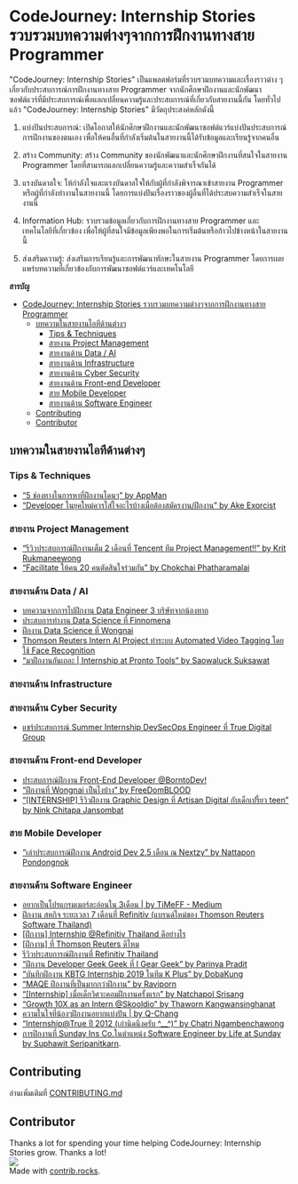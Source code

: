 # CodeJourney: Internship Stories รวบรวมบทความต่างๆจากการฝึกงานทางสาย Programmer

"CodeJourney: Internship Stories" เป็นแพลตฟอร์มที่รวบรวมบทความและเรื่องราวต่าง ๆ เกี่ยวกับประสบการณ์การฝึกงานทางสาย Programmer จากนักศึกษาฝึกงานและนักพัฒนาซอฟต์แวร์ที่มีประสบการณ์เพื่อแลกเปลี่ยนความรู้และประสบการณ์ที่เกี่ยวกับสายงานนี้กัน โดยทั่วไปแล้ว "CodeJourney: Internship Stories" มีวัตถุประสงค์หลักดังนี้

1. แบ่งปันประสบการณ์: เปิดโอกาสให้นักศึกษาฝึกงานและนักพัฒนาซอฟต์แวร์แบ่งปันประสบการณ์การฝึกงานของตนเอง เพื่อให้คนอื่นที่กำลังเริ่มต้นในสายงานนี้ได้รับข้อมูลและเรียนรู้จากคนอื่น

2. สร้าง Community: สร้าง Community ของนักพัฒนาและนักศึกษาฝึกงานที่สนใจในสายงาน Programmer โดยที่สามารถแลกเปลี่ยนความรู้และความสำเร็จกันได้

3. แรงบันดาลใจ: ให้กำลังใจและแรงบันดาลใจให้กับผู้ที่กำลังพิจารณาเข้าสายงาน Programmer หรือผู้ที่กำลังทำงานในสายงานนี้ โดยการแบ่งปันเรื่องราวของผู้อื่นที่ได้ประสบความสำเร็จในสายงานนี้

4. Information Hub: รวบรวมข้อมูลเกี่ยวกับการฝึกงานทางสาย Programmer และเทคโนโลยีที่เกี่ยวข้อง เพื่อให้ผู้ที่สนใจมีข้อมูลเพียงพอในการเริ่มต้นหรือก้าวไปข้างหน้าในสายงานนี้

5. ส่งเสริมความรู้: ส่งเสริมการเรียนรู้และการพัฒนาทักษะในสายงาน Programmer โดยการเผยแพร่บทความที่เกี่ยวข้องกับการพัฒนาซอฟต์แวร์และเทคโนโลยี


**สารบัญ**

- [CodeJourney: Internship Stories รวบรวมบทความต่างๆจากการฝึกงานทางสาย Programmer](#codejourney-internship-stories-รวบรวมบทความต่างๆจากการฝึกงานทางสาย-programmer)
  - [บทความในสายงานไอทีด้านต่างๆ](#บทความในสายงานไอทีด้านต่างๆ)
    - [Tips \& Techniques](#tips--techniques)
    - [สายงาน Project Management](#สายงาน-project-management)
    - [สายงานด้าน Data / AI](#สายงานด้าน-data--ai)
    - [สายงานด้าน Infrastructure](#สายงานด้าน-infrastructure)
    - [สายงานด้าน Cyber Security](#สายงานด้าน-cyber-security)
    - [สายงานด้าน Front-end Developer](#สายงานด้าน-front-end-developer)
    - [สาย Mobile Developer](#สาย-mobile-developer)
    - [สายงานด้าน Software Engineer](#สายงานด้าน-software-engineer)
  - [Contributing](#contributing)
  - [Contributor](#contributor)


## บทความในสายงานไอทีด้านต่างๆ

### Tips & Techniques
- [“5 ช่องทางในการหาที่ฝึกงานโดนๆ” by AppMan](https://link.medium.com/WC9TwIBbuZ)
- [“Developer ในยุคใหม่ควรใส่ใจอะไรบ้างเมื่อต้องสมัครงาน/ฝึกงาน” by Ake Exorcist](https://medium.com/nextzy/developer-ในยุคใหม่ควรใส่ใจอะไรบ้างเมื่อต้องสมัครงาน-ฝึกงาน-491934e765f8)

### สายงาน Project Management
- [“รีวิวประสบการณ์ฝึกงานเต็ม 2 เดือนที่ Tencent ทีม Project Management!!” by Krit Rukmaneewong](https://link.medium.com/kQukIAolrZ)
- [“Facilitate ให้คน 20 คนตัดสินใจร่วมกัน” by Chokchai Phatharamalai](https://medium.com/odds-team/facilitate-%E0%B9%83%E0%B8%AB%E0%B9%89%E0%B8%84%E0%B8%99-20-%E0%B8%84%E0%B8%99%E0%B8%95%E0%B8%B1%E0%B8%94%E0%B8%AA%E0%B8%B4%E0%B8%99%E0%B9%83%E0%B8%88%E0%B8%A3%E0%B9%88%E0%B8%A7%E0%B8%A1%E0%B8%81%E0%B8%B1%E0%B8%99-ef1e0efba803)

### สายงานด้าน Data / AI

- [บทความจากการไปฝึกงาน Data Engineer 3 บริษัทจากน้องทาก](https://discuss.dataengineercafe.io/t/data-engineer-3/584)
- [ประสบการทำงาน Data Science ที่ Finnomena](https://manussanun.medium.com/%E0%B8%9B%E0%B8%A3%E0%B8%B0%E0%B8%AA%E0%B8%9A%E0%B8%81%E0%B8%B2%E0%B8%A3%E0%B8%93%E0%B9%8C-1-%E0%B8%9B%E0%B8%B5%E0%B8%81%E0%B8%B1%E0%B8%9A%E0%B8%81%E0%B8%B2%E0%B8%A3%E0%B9%80%E0%B8%9B%E0%B9%87%E0%B8%99-data-scientist-%E0%B8%97%E0%B8%B5%E0%B9%88-startup-%E0%B9%81%E0%B8%AB%E0%B9%88%E0%B8%87%E0%B8%AB%E0%B8%99%E0%B8%B6%E0%B9%88%E0%B8%87%E0%B8%A2%E0%B9%88%E0%B8%B2%E0%B8%99%E0%B8%AA%E0%B8%B5%E0%B8%A5%E0%B8%A1-267e137e063c)
- [ฝึกงาน Data Science ที่ Wongnai](https://life.wongnai.com/internship-image-classification-wongnai-a1dbc2890766)
- [Thomson Reuters Intern AI Project ทำระบบ Automated Video Tagging โดยใช้ Face Recognition](https://medium.com/@nuntida.s/thomson-reuters-intern-ai-project-%E0%B8%97%E0%B8%B3%E0%B8%A3%E0%B8%B0%E0%B8%9A%E0%B8%9A-automated-video-tagging-%E0%B9%82%E0%B8%94%E0%B8%A2%E0%B9%83%E0%B8%8A%E0%B9%89-face-recognition-955fb1f9fe6b)
- [“มาฝึกงานกันเถอะ | Internship at Pronto Tools” by Saowaluck Suksawat](https://link.medium.com/FeCoAezbuZ)

### สายงานด้าน Infrastructure

### สายงานด้าน Cyber Security
- [แชร์ประสบการณ์ Summer Internship DevSecOps Engineer ที่ True Digital Group](https://medium.com/@horizon_20/summer-internship-devsecops-engineer-ที่-true-digital-group-fc6d6e44538)


### สายงานด้าน Front-end Developer

- [ประสบการณ์ฝึกงาน Front-End Developer @BorntoDev!](https://www.borntodev.com/2022/05/23/%E0%B8%9B%E0%B8%A3%E0%B8%B0%E0%B8%AA%E0%B8%9A%E0%B8%81%E0%B8%B2%E0%B8%A3%E0%B8%93%E0%B9%8C%E0%B8%9D%E0%B8%B6%E0%B8%81%E0%B8%87%E0%B8%B2%E0%B8%99-front-end-developer-borntodev)
- [“ฝึกงานที่ Wongnai เป็นไงบ้าง” by FreeDomBLOOD](https://link.medium.com/jpWdWCLbuZ)
- [“[INTERNSHIP] รีวิวฝึกงาน Graphic Design ที่ Artisan Digital กับเด็กเปรี้ยว teen” by Nink Chitapa Jansombat](https://link.medium.com/zVfhIqBauZ)

### สาย Mobile Developer
- [“เล่าประสบการณ์ฝึกงาน Android Dev 2.5 เดือน ณ Nextzy” by Nattapon Pondongnok](https://link.medium.com/6WYApurbuZ)

### สายงานด้าน Software Engineer

- [อยากเป็นโปรแกรมเมอร์ละอ่อนใน 3เดือน | by TiMeFF - Medium](https://medium.com/p/7201b312e115)
- [ฝึกงาน สหกิจ ระยะเวลา 7 เดือนที่ Refinitiv (แบรนด์ใหม่ของ Thomson Reuters Software Thailand)](https://kittinunpongsukjai.medium.com/%E0%B8%9D%E0%B8%B6%E0%B8%81%E0%B8%87%E0%B8%B2%E0%B8%99-%E0%B8%AA%E0%B8%AB%E0%B8%81%E0%B8%B4%E0%B8%88-%E0%B8%A3%E0%B8%B0%E0%B8%A2%E0%B8%B0%E0%B9%80%E0%B8%A7%E0%B8%A5%E0%B8%B2-7-%E0%B9%80%E0%B8%94%E0%B8%B7%E0%B8%AD%E0%B8%99%E0%B8%97%E0%B8%B5%E0%B9%88-refinitiv-%E0%B8%8A%E0%B8%B7%E0%B8%AD%E0%B9%80%E0%B8%81%E0%B9%88%E0%B8%B2-thomson-reuters-9d6e8ac4a7d7)
- [[ฝึกงาน] Internship @Refinitiv Thailand ดีอย่างไร](https://medium.com/@siripornkiwatthana.new/%E0%B8%9D%E0%B8%B6%E0%B8%81%E0%B8%87%E0%B8%B2%E0%B8%99-internship-refinitiv-thailand-%E0%B8%94%E0%B8%B5%E0%B8%AD%E0%B8%A2%E0%B9%88%E0%B8%B2%E0%B8%87%E0%B9%84%E0%B8%A3-2f71a2885ef8)
- [[ฝึกงาน] ที่ Thomson Reuters ดีไหม](https://medium.com/@sittikiat/%E0%B8%9D%E0%B8%B6%E0%B8%81%E0%B8%87%E0%B8%B2%E0%B8%99-%E0%B8%97%E0%B8%B5%E0%B9%88-thomson-reuters-%E0%B8%94%E0%B8%B5%E0%B9%84%E0%B8%AB%E0%B8%A1-5ac5d41846c6)
- [รีวิวประสบการณ์ฝึกงานที่ Refinitiv Thailand](https://medium.com/@toeikullapa/%E0%B8%A3%E0%B8%B5%E0%B8%A7%E0%B8%B4%E0%B8%A7%E0%B8%9B%E0%B8%A3%E0%B8%B0%E0%B8%AA%E0%B8%9A%E0%B8%81%E0%B8%B2%E0%B8%A3%E0%B8%93%E0%B9%8C%E0%B8%9D%E0%B8%B6%E0%B8%81%E0%B8%87%E0%B8%B2%E0%B8%99%E0%B8%97%E0%B8%B5%E0%B9%88-refinitiv-thailand-ef08904196da)
- [“ฝึกงาน Developer Geek Geek ที่ I Gear Geek” by Parinya Pradit](https://link.medium.com/bkSX6UicuZ)
- [“บันทึกฝึกงาน KBTG Internship 2019 ในทีม K Plus” by DobaKung](https://medium.com/nathan-s-blog/kbtg-internship-a5e0690f4b58)
- [“MAQE ฝึกงานที่เป็นมากกว่าฝึกงาน” by Raviporn](https://medium.com/maqe/maqe-internship-experience-eb33c952d69a)
- [“[Internship] เมื่อเด็กวิศวะคอมฝึกงานครั้งแรก” by Natchapol Srisang](https://www.utopiabeam.dev/blog/internship-1st-time)
- [“Growth 10X as an Intern @Skooldio” by Thaworn Kangwansinghanat](https://link.medium.com/3fZozusEiZ)
- [ความในใจที่น้องๆฝึกงานอยากแบ่งปัน | by Q-Chang](https://www.linkedin.com/posts/q-chang_lifeatqchang-peopleatqchang-qchanginternship-activity-7108465908179771392-Z493?utm_source=share&utm_medium=member_desktop)
- [“Internship@True ปี 2012 (เก่านิดนึงครับ ^__^)” by Chatri Ngambenchawong](https://naiwaen.debuggingsoft.com/tag/internshiptrue/)
- [การฝึกงานที่ Sunday Ins Co.ในตำแหน่ง Software Engineer by Life at Sunday by Suphawit Seripanitkarn](https://medium.com/lifeatsunday/%E0%B8%81%E0%B8%B2%E0%B8%A3%E0%B8%9D%E0%B8%B6%E0%B8%81%E0%B8%87%E0%B8%B2%E0%B8%99%E0%B8%97%E0%B8%B5%E0%B9%88-sunday-ins-co-%E0%B9%83%E0%B8%99%E0%B8%95%E0%B8%B3%E0%B9%81%E0%B8%AB%E0%B8%99%E0%B9%88%E0%B8%87-software-engineer-172e93bbb99e).

## Contributing
อ่านเพิ่มเติมที่ [CONTRIBUTING.md](/CONTRIBUTING.md)

## Contributor
Thanks a lot for spending your time helping CodeJourney: Internship Stories grow. Thanks a lot!
<br>
<a href="https://github.com/NongSnail/codejourney_internship_stories/graphs/contributors">
  <img src="https://contrib.rocks/image?repo=NongSnail/codejourney_internship_stories" />
</a>
<br>
Made with [contrib.rocks](https://contrib.rocks).

